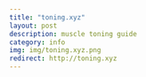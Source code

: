 ```yaml
---
title: "toning.xyz"
layout: post
description: muscle toning guide
category: info
img: img/toning.xyz.png
redirect: http://toning.xyz
---
```


